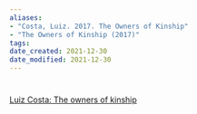 ```yaml
---
aliases: 
- "Costa, Luiz. 2017. The Owners of Kinship"
- "The Owners of Kinship (2017)"
tags: 
date_created: 2021-12-30
date_modified: 2021-12-30
---
```


# 

<a href="Luiz-Costa-The-Owners-of-Kinship.pdf">Luiz Costa: The owners of kinship</a>
